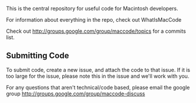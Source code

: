 This is the central repository for useful code for Macintosh developers.


For information about everything in the repo, check out WhatIsMacCode

Check out http://groups.google.com/group/maccode/topics for a commits list.

## Submitting Code ##

To submit code, create a new issue, and attach the code to that issue. If it is too large for the issue, please note this in the issue and we'll work with you.

For any questions that aren't technical/code based, please email the google group http://groups.google.com/group/maccode-discuss